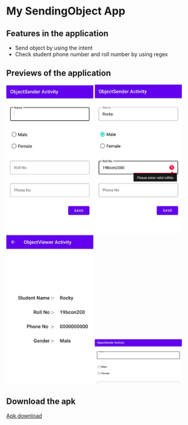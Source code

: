 # My SendingObject App


## Features in the application
- Send object by using the intent
- Check student phone number and roll number by using regex

## Previews of the application

<img title="" src="https://github.com/rohan-goyal-rg/CDM/blob/main/SendingObjects/1.jpg?raw=true" alt="" width="231">
<img title="" src="https://github.com/rohan-goyal-rg/CDM/blob/main/SendingObjects/2.jpg?raw=true" alt="" width="231">
<img title="" src="https://github.com/rohan-goyal-rg/CDM/blob/main/SendingObjects/3.jpg?raw=true" alt="" width="231">
<img title="" src="https://github.com/rohan-goyal-rg/CDM/blob/main/SendingObjects/4.jpg?raw=true" alt="" width="231">


## Download the apk

[Apk download](https://github.com/rohan-goyal-rg/Sending-Object/releases/download/SendingObjects/app-debug.apk)
